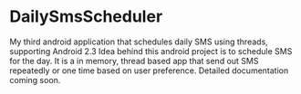 # DailySmsScheduler
My third android application that schedules daily SMS using threads, supporting Android 2.3
Idea behind this android project is to schedule SMS for the day.
It is a in memory, thread based app that send out SMS repeatedly or one time based on user preference.
Detailed documentation coming soon.
